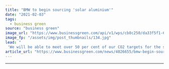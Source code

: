 ```yaml
---
title: "BMW to begin sourcing 'solar aluminium'"
date: "2021-02-03"
tags: 
  - business green
source: "business green"
image_url: "https://www.businessgreen.com/api/v1/wps/cb8c250/da33f5f1-6caa-4c1c-82cf-c0d71f5257d5/2/BMW-solar-185x114.jpg"
image_fp: "/assets/img/post_thumbnails/134.jpg"
lead: "
 'We will be able to meet over 50 per cent of our CO2 targets for the supplier network, just by using green power' ..."
article_url: "https://www.businessgreen.com/news/4026655/bmw-begin-sourcing-solar-aluminium"
---
```


---

